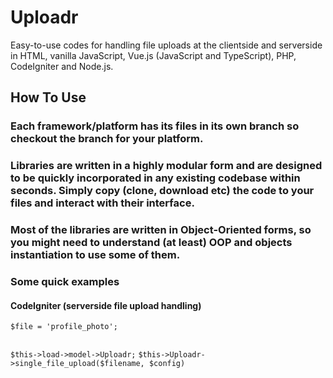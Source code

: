 # Uploadr
Easy-to-use codes for handling file uploads at the clientside and serverside in HTML, vanilla JavaScript, Vue.js (JavaScript and TypeScript), PHP, CodeIgniter and Node.js.
## How To Use
### Each framework/platform has its files in its own branch so checkout the branch for your platform.
### Libraries are written in a highly modular form and are designed to be quickly incorporated in any existing codebase within seconds. Simply copy (clone, download etc) the code to your files and interact with their interface.
### Most of the libraries are written in Object-Oriented forms, so you might need to understand (at least) OOP and objects instantiation to use some of them.
### Some quick examples
#### CodeIgniter (serverside file upload handling)
``` $file = 'profile_photo'; ```
``` $config = array('upload_path' => './uploads/profile_pictures/', 'allowed_types' => 'jpg|png|jpeg');
```
``` $this->load->model->Uploadr; ```
``` $this->Uploadr->single_file_upload($filename, $config) ```
